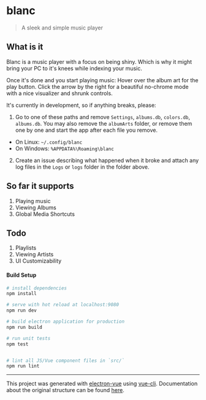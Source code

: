 # blanc

> A sleek and simple music player

## What is it

Blanc is a music player with a focus on being shiny. Which is why it might bring your PC to it's knees while indexing your music.

Once it's done and you start playing music: Hover over the album art for the play button. Click the arrow by the right for a beautiful no-chrome mode with a nice visualizer and shrunk controls.

It's currently in development, so if anything breaks, please:

1. Go to one of these paths and remove `Settings`, `albums.db`, `colors.db`, `albums.db`. You may also remove the `albumArts` folder, or remove them one by one and start the app after each file you remove.
  - On Linux: `~/.config/blanc`
  - On Windows: `%APPDATA%\Roaming\blanc`

2. Create an issue describing what happened when it broke and attach any log files in the `Logs` or `logs` folder in the folder above.

## So far it supports

1. Playing music
2. Viewing Albums
3. Global Media Shortcuts

## Todo

1. Playlists
2. Viewing Artists
3. UI Customizability

#### Build Setup

``` bash
# install dependencies
npm install

# serve with hot reload at localhost:9080
npm run dev

# build electron application for production
npm run build

# run unit tests
npm test


# lint all JS/Vue component files in `src/`
npm run lint

```

---

This project was generated with [electron-vue](https://github.com/SimulatedGREG/electron-vue) using [vue-cli](https://github.com/vuejs/vue-cli). Documentation about the original structure can be found [here](https://simulatedgreg.gitbooks.io/electron-vue/content/index.html).
